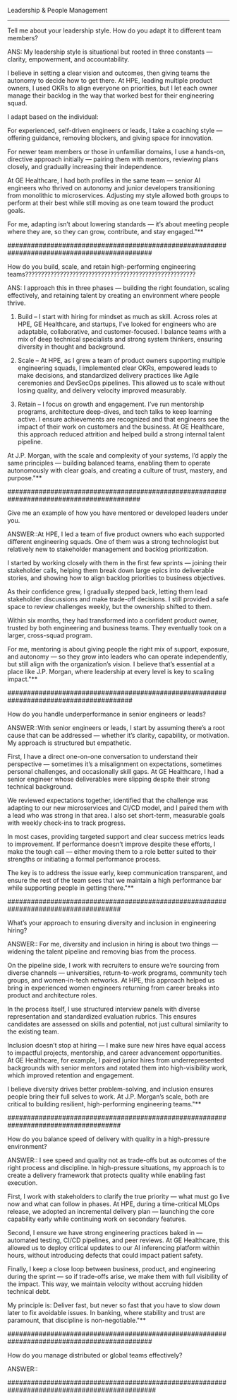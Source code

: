 Leadership & People Management

*************************************************************************************************
Tell me about your leadership style. How do you adapt it to different team members?

ANS: My leadership style is situational but rooted in three constants — clarity, empowerment, and accountability.

I believe in setting a clear vision and outcomes, then giving teams the autonomy to decide how to get there. At HPE, leading multiple product owners, I used OKRs to align everyone on priorities, but I let each owner manage their backlog in the way that worked best for their engineering squad.

I adapt based on the individual:

For experienced, self-driven engineers or leads, I take a coaching style — offering guidance, removing blockers, and giving space for innovation.

For newer team members or those in unfamiliar domains, I use a hands-on, directive approach initially — pairing them with mentors, reviewing plans closely, and gradually increasing their independence.

At GE Healthcare, I had both profiles in the same team — senior AI engineers who thrived on autonomy and junior developers transitioning from monolithic to microservices. Adjusting my style allowed both groups to perform at their best while still moving as one team toward the product goals.

For me, adapting isn’t about lowering standards — it’s about meeting people where they are, so they can grow, contribute, and stay engaged."**

#############################################################################################

How do you build, scale, and retain high-performing engineering teams??????????????????????????????????????????????????????

ANS: I approach this in three phases — building the right foundation, scaling effectively, and retaining talent by creating an environment where people thrive.

1. Build – I start with hiring for mindset as much as skill. Across roles at HPE, GE Healthcare, and startups, I’ve looked for engineers who are adaptable, collaborative, and customer-focused. I balance teams with a mix of deep technical specialists and strong system thinkers, ensuring diversity in thought and background.

2. Scale – At HPE, as I grew a team of product owners supporting multiple engineering squads, I implemented clear OKRs, empowered leads to make decisions, and standardized delivery practices like Agile ceremonies and DevSecOps pipelines. This allowed us to scale without losing quality, and delivery velocity improved measurably.

3. Retain – I focus on growth and engagement. I’ve run mentorship programs, architecture deep-dives, and tech talks to keep learning active. I ensure achievements are recognized and that engineers see the impact of their work on customers and the business. At GE Healthcare, this approach reduced attrition and helped build a strong internal talent pipeline.

At J.P. Morgan, with the scale and complexity of your systems, I’d apply the same principles — building balanced teams, enabling them to operate autonomously with clear goals, and creating a culture of trust, mastery, and purpose."**

##########################################################################################

Give me an example of how you have mentored or developed leaders under you.

ANSWER::At HPE, I led a team of five product owners who each supported different engineering squads. One of them was a strong technologist but relatively new to stakeholder management and backlog prioritization.

I started by working closely with them in the first few sprints — joining their stakeholder calls, helping them break down large epics into deliverable stories, and showing how to align backlog priorities to business objectives.

As their confidence grew, I gradually stepped back, letting them lead stakeholder discussions and make trade-off decisions. I still provided a safe space to review challenges weekly, but the ownership shifted to them.

Within six months, they had transformed into a confident product owner, trusted by both engineering and business teams. They eventually took on a larger, cross-squad program.

For me, mentoring is about giving people the right mix of support, exposure, and autonomy — so they grow into leaders who can operate independently, but still align with the organization’s vision. I believe that’s essential at a place like J.P. Morgan, where leadership at every level is key to scaling impact."**

########################################################################################

How do you handle underperformance in senior engineers or leads?

ANSWER::With senior engineers or leads, I start by assuming there’s a root cause that can be addressed — whether it’s clarity, capability, or motivation. My approach is structured but empathetic.

First, I have a direct one-on-one conversation to understand their perspective — sometimes it’s a misalignment on expectations, sometimes personal challenges, and occasionally skill gaps. At GE Healthcare, I had a senior engineer whose deliverables were slipping despite their strong technical background.

We reviewed expectations together, identified that the challenge was adapting to our new microservices and CI/CD model, and I paired them with a lead who was strong in that area. I also set short-term, measurable goals with weekly check-ins to track progress.

In most cases, providing targeted support and clear success metrics leads to improvement. If performance doesn’t improve despite these efforts, I make the tough call — either moving them to a role better suited to their strengths or initiating a formal performance process.

The key is to address the issue early, keep communication transparent, and ensure the rest of the team sees that we maintain a high performance bar while supporting people in getting there."**

#####################################################################################

What’s your approach to ensuring diversity and inclusion in engineering hiring?

ANSWER:: For me, diversity and inclusion in hiring is about two things — widening the talent pipeline and removing bias from the process.

On the pipeline side, I work with recruiters to ensure we’re sourcing from diverse channels — universities, return-to-work programs, community tech groups, and women-in-tech networks. At HPE, this approach helped us bring in experienced women engineers returning from career breaks into product and architecture roles.

In the process itself, I use structured interview panels with diverse representation and standardized evaluation rubrics. This ensures candidates are assessed on skills and potential, not just cultural similarity to the existing team.

Inclusion doesn’t stop at hiring — I make sure new hires have equal access to impactful projects, mentorship, and career advancement opportunities. At GE Healthcare, for example, I paired junior hires from underrepresented backgrounds with senior mentors and rotated them into high-visibility work, which improved retention and engagement.

I believe diversity drives better problem-solving, and inclusion ensures people bring their full selves to work. At J.P. Morgan’s scale, both are critical to building resilient, high-performing engineering teams."**

#####################################################################################

How do you balance speed of delivery with quality in a high-pressure environment?

ANSWER:: I see speed and quality not as trade-offs but as outcomes of the right process and discipline. In high-pressure situations, my approach is to create a delivery framework that protects quality while enabling fast execution.

First, I work with stakeholders to clarify the true priority — what must go live now and what can follow in phases. At HPE, during a time-critical MLOps release, we adopted an incremental delivery plan — launching the core capability early while continuing work on secondary features.

Second, I ensure we have strong engineering practices baked in — automated testing, CI/CD pipelines, and peer reviews. At GE Healthcare, this allowed us to deploy critical updates to our AI inferencing platform within hours, without introducing defects that could impact patient safety.

Finally, I keep a close loop between business, product, and engineering during the sprint — so if trade-offs arise, we make them with full visibility of the impact. This way, we maintain velocity without accruing hidden technical debt.

My principle is: Deliver fast, but never so fast that you have to slow down later to fix avoidable issues. In banking, where stability and trust are paramount, that discipline is non-negotiable."**

#############################################################################################

How do you manage distributed or global teams effectively?

ANSWER::

##############################################################################################
